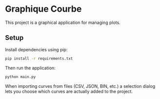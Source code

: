 # Graphique Courbe

This project is a graphical application for managing plots.

## Setup

Install dependencies using pip:

```bash
pip install -r requirements.txt
```

Then run the application:

```bash
python main.py
```

When importing curves from files (CSV, JSON, BIN, etc.) a selection dialog
lets you choose which curves are actually added to the project.

